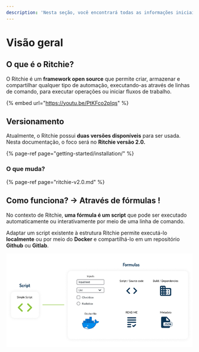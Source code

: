 ```yaml
---
description: 'Nesta seção, você encontrará todas as informações iniciais sobre o Ritchie.'
---
```


# Visão geral

## O que é o Ritchie?

O Ritchie é um **framework open source** que permite criar, armazenar e compartilhar qualquer tipo de automação, executando-as através de linhas de comando, para executar operações ou iniciar fluxos de trabalho.

{% embed url="https://youtu.be/PtKFco2pIqs" %}

## **Versionamento**

Atualmente, o Ritchie possui **duas versões disponíveis** para ser usada. Nesta documentação,  o foco será no **Ritchie versão 2.0.**

{% page-ref page="getting-started/installation/" %}

### **O que muda?**

{% page-ref page="ritchie-v2.0.md" %}

## **Como funciona? → Através de fórmulas !**

No contexto de Ritchie, **uma fórmula é um script** que pode ser executado automaticamente ou interativamente por meio de uma linha de comando.  
  
Adaptar um script existente à estrutura Ritchie permite executá-lo **localmente** ou por meio do **Docker** e compartilhá-lo em um repositório **Github** ou **Gitlab**.

![](.gitbook/assets/formula-ritchie-en%20%281%29.jpg)

